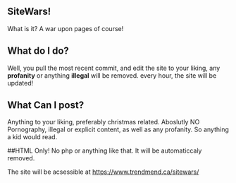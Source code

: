 ## SiteWars!
What is it? A war upon pages of course!

## What do I do?
Well, you pull the most recent commit, and edit the site to your liking, any **profanity** or anything **illegal** will be removed. every hour, the site will be updated!

## What Can I post?
Anything to your liking, preferably christmas related. Aboslutly NO Pornography, illegal or explicit content, as well as any profanity. So anything a kid would read.

##HTML Only!
No php or anything like that. It will be automaticcaly removed.

The site will be acsessible at https://www.trendmend.ca/sitewars/

